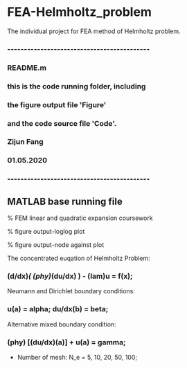 # FEA-Helmholtz_problem
The individual project for FEA method of Helmholtz problem.

### -------------------------------------------
### README.m

### this is the code running folder, including
### the figure output file 'Figure'
### and the code source file 'Code'. 
###
###
### Zijun Fang
### 01.05.2020
###
### -------------------------------------------


## MATLAB base running file

  % FEM linear and quadratic expansion coursework

  % figure output-loglog plot

  % figure output-node against plot



The concentrated euqation of Helmholtz Problem:
### (d/dx)*( (phy)*(du/dx) ) - (lam)u = f(x);
                         
Neumann and Dirichlet boundary conditions:
### u(a) = alpha; du/dx(b) = beta;

Alternative mixed boundary condition:
### (phy) [(du/dx)(a)] + u(a) = gamma;

* Number of mesh: N_e = 5, 10, 20, 50, 100;
